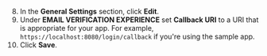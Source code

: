 8. In the **General Settings** section, click **Edit**.
9. Under **EMAIL VERIFICATION EXPERIENCE** set **Callback URI** to a URI that is appropriate for your app. For example, `https://localhost:8080/login/callback` if you're using the sample app.
10. Click **Save**.
